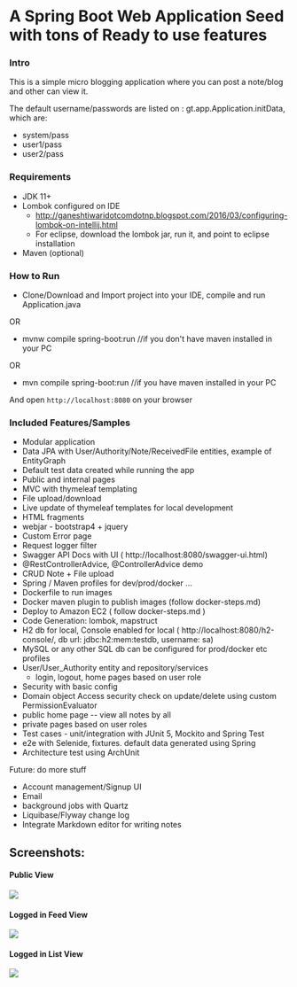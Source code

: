 # A Spring Boot Web Application Seed with tons of Ready to use features

### Intro
This is a simple micro blogging application where you can post a note/blog and other can view it.

The default username/passwords are listed on : gt.app.Application.initData, which are:

- system/pass
- user1/pass
- user2/pass

### Requirements
- JDK 11+
- Lombok configured on IDE
    - http://ganeshtiwaridotcomdotnp.blogspot.com/2016/03/configuring-lombok-on-intellij.html
    - For eclipse, download the lombok jar, run it, and point to eclipse installation
- Maven (optional)

### How to Run
- Clone/Download and Import project into your IDE, compile and run Application.java 

OR

- mvnw compile spring-boot:run   //if you don't have maven installed in your PC

OR

- mvn compile spring-boot:run //if you have maven  installed in your PC

And open   `http://localhost:8080` on your browser


### Included Features/Samples
- Modular application
- Data JPA with User/Authority/Note/ReceivedFile entities, example of EntityGraph
- Default test data created while running the app
- Public and internal pages
- MVC with thymeleaf templating
- File upload/download
- Live update of thymeleaf templates for local development
- HTML fragments
- webjar - bootstrap4 + jquery
- Custom Error page
- Request logger filter
- Swagger API Docs with UI  ( http://localhost:8080/swagger-ui.html)
- @RestControllerAdvice, @ControllerAdvice demo
- CRUD Note + File upload
- Spring / Maven profiles for dev/prod/docker ...
- Dockerfile to run images
- Docker maven plugin to publish images (follow docker-steps.md)
- Deploy to Amazon EC2 ( follow docker-steps.md )
- Code Generation: lombok,  mapstruct 
- H2 db for local, Console enabled for local ( http://localhost:8080/h2-console/, db url: jdbc:h2:mem:testdb, username: sa)
- MySQL or any other SQL db can be configured for prod/docker etc profiles
- User/User_Authority entity and repository/services
    - login, logout, home pages based on user role
- Security with basic config
- Domain object Access security check on update/delete using custom PermissionEvaluator
- public home page -- view all notes by all 
- private pages based on user roles
- Test cases - unit/integration with JUnit 5, Mockito and Spring Test
- e2e with Selenide, fixtures. default data generated using Spring
- Architecture test using ArchUnit

Future: do more stuff
- Account management/Signup UI
- Email
- background jobs with Quartz
- Liquibase/Flyway change log
- Integrate Markdown editor for writing notes

## Screenshots:

#### Public View
![](screenshots/public-view.png)

#### Logged in Feed View
![](screenshots/logged-in-feed-view.png)

#### Logged in List View
![](screenshots/logged-in-note-list-view.png)

